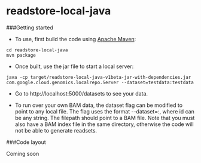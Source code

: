 readstore-local-java
==============

###Getting started
* To use, first build the code using <a href="http://maven.apache.org/download.cgi">Apache Maven</a>:

```
cd readstore-local-java
mvn package
```

* Once built, use the jar file to start a local server:
```
java -cp target/readstore-local-java-v1beta-jar-with-dependencies.jar com.google.cloud.genomics.localrepo.Server --dataset=testdata:testdata
```

* Go to http://localhost:5000/datasets to see your data.

* To run over your own BAM data, the dataset flag can be modified to point to
any local file. The flag uses the format --dataset=<id>:<filepath>, where id can
be any string. The filepath should point to a BAM file. Note that you must also
have a BAM index file in the same directory, otherwise the code will not be able
to generate readsets.


###Code layout

Coming soon
